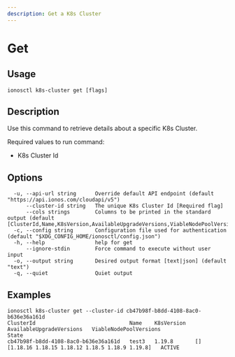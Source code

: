 ```yaml
---
description: Get a K8s Cluster
---
```


# Get

## Usage

```text
ionosctl k8s-cluster get [flags]
```

## Description

Use this command to retrieve details about a specific K8s Cluster.

Required values to run command:

* K8s Cluster Id

## Options

```text
  -u, --api-url string      Override default API endpoint (default "https://api.ionos.com/cloudapi/v5")
      --cluster-id string   The unique K8s Cluster Id [Required flag]
      --cols strings        Columns to be printed in the standard output (default [ClusterId,Name,K8sVersion,AvailableUpgradeVersions,ViableNodePoolVersions,State])
  -c, --config string       Configuration file used for authentication (default "$XDG_CONFIG_HOME/ionosctl/config.json")
  -h, --help                help for get
      --ignore-stdin        Force command to execute without user input
  -o, --output string       Desired output format [text|json] (default "text")
  -q, --quiet               Quiet output
```

## Examples

```text
ionosctl k8s-cluster get --cluster-id cb47b98f-b8dd-4108-8ac0-b636e36a161d 
ClusterId                              Name    K8sVersion   AvailableUpgradeVersions   ViableNodePoolVersions                           State
cb47b98f-b8dd-4108-8ac0-b636e36a161d   test3   1.19.8       []                         [1.18.16 1.18.15 1.18.12 1.18.5 1.18.9 1.19.8]   ACTIVE
```

